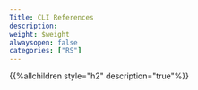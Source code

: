 ```yaml
---
Title: CLI References
description:
weight: $weight
alwaysopen: false
categories: ["RS"]
---
```

{{%allchildren style="h2" description="true"%}}
